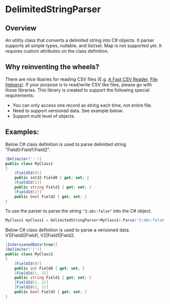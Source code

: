 # DelimitedStringParser

## Overview
An utility class that converts a delimited string into C# objects. It parser supports all simple types, nullable, and list/set. Map is not supported yet.
It requires custom attributes on the class definition.

## Why reinventing the wheels?
There are nice libaries for reading CSV files (E.g. [A Fast CSV Reader](http://www.codeproject.com/Articles/9258/A-Fast-CSV-Reader), [File Helpers](http://www.filehelpers.net/)). If your purpose is to read/write CSV like files, please go with those libraries.
This library is created to support the following special requirements:
* You can only access one record as string each time, not entire file.
* Need to support versioned data. See example below.
* Support multi level of objects.

## Examples:
Below C# class definition is used to parse delimited string "Field0:Field1:Field2".
```C#
[Delimiter(':')]
public class MyClass1
{
    [FieldId(0)]
    public int32 Field0 { get; set; }
    [FieldId(1)]
    public string Field1 { get; set; }
    [FieldId(2)]
    public bool Field2 { get; set; }
}
```

To use the parser to parse the string `"3:abc:false"` into the C# object.
```C#
MyClass1 myClass1 = DelimitedStringParser<MyClass1>.Parse("3:abc:false");
```

Below C# class definition is used to parse a versioned data. V1|Field0|Field1, V2|Field1|Field2.
```C#
[IsVersionedData(true)]
[Delimiter('|')]
public class MyClass2
{
    [FieldId(0)]
    public int Field0 { get; set; }
    [FieldId(1, 1)]
    public string Field1 { get; set; }
    [FieldId(1, 2)]
    [FieldId(2, 1)]
    public bool Field2 { get; set; }
}
```
